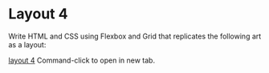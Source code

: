 # Layout 4

Write HTML and CSS using Flexbox and Grid that replicates the following art as a layout:

[layout 4](http://www.piet-mondrian.org/composition-ii-in-red-blue-and-yellow.jsp) Command-click to open in new tab.
